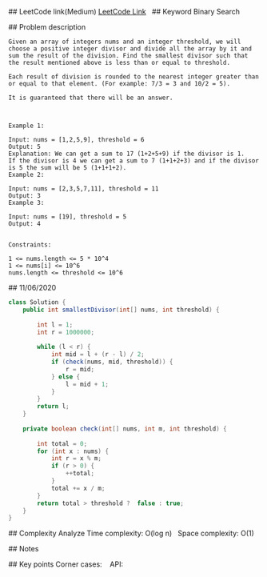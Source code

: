 ## LeetCode link(Medium)
[LeetCode Link](https://leetcode.com/problems/find-the-smallest-divisor-given-a-threshold/)
 
## Keyword
Binary Search

## Problem description
```
Given an array of integers nums and an integer threshold, we will choose a positive integer divisor and divide all the array by it and sum the result of the division. Find the smallest divisor such that the result mentioned above is less than or equal to threshold.

Each result of division is rounded to the nearest integer greater than or equal to that element. (For example: 7/3 = 3 and 10/2 = 5).

It is guaranteed that there will be an answer.

 

Example 1:

Input: nums = [1,2,5,9], threshold = 6
Output: 5
Explanation: We can get a sum to 17 (1+2+5+9) if the divisor is 1. 
If the divisor is 4 we can get a sum to 7 (1+1+2+3) and if the divisor is 5 the sum will be 5 (1+1+1+2). 
Example 2:

Input: nums = [2,3,5,7,11], threshold = 11
Output: 3
Example 3:

Input: nums = [19], threshold = 5
Output: 4
 

Constraints:

1 <= nums.length <= 5 * 10^4
1 <= nums[i] <= 10^6
nums.length <= threshold <= 10^6
```
## 11/06/2020
```java
class Solution {
    public int smallestDivisor(int[] nums, int threshold) {
        
        int l = 1;
        int r = 1000000;
        
        while (l < r) {
            int mid = l + (r - l) / 2;
            if (check(nums, mid, threshold)) {
                r = mid;
            } else {
                l = mid + 1;
            }
        }
        return l;
    }
    
    private boolean check(int[] nums, int m, int threshold) {
        
        int total = 0;
        for (int x : nums) {
            int r = x % m;
            if (r > 0) {
                ++total;
            }
            total += x / m;
        } 
        return total > threshold ?  false : true;
    }
}
```

## Complexity Analyze
Time complexity: O(log n)  
Space complexity: O(1)

## Notes
  

## Key points
Corner cases:   
API: